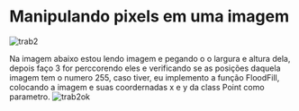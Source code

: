 # Manipulando pixels em uma imagem

![trab2](https://user-images.githubusercontent.com/42754908/137631247-8c2377a6-43ce-415a-8d60-4cb404aec967.png)



Na imagem abaixo estou lendo imagem e pegando o o largura e altura dela, depois faço 3 for perccorendo eles e verificando se as posições daquela imagem tem o numero 255,
caso tiver, eu implemento a função FloodFill, colocando a imagem e suas coordernadas x e y da class Point como parametro.
![trab2ok](https://user-images.githubusercontent.com/42754908/137632449-9c18814b-0609-4d1c-a6eb-f5a4c176af1b.png)


